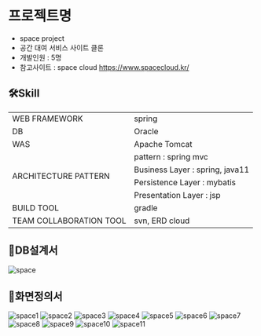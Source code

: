 
# 프로젝트명
- space project
- 공간 대여 서비스 사이트 클론
- 개발인원 : 5명
- 참고사이트 : space cloud https://www.spacecloud.kr/
## 🛠️Skill
<table>
  <tr>
    <td> WEB FRAMEWORK </td>
    <td> spring </td>
  </tr> 
  <tr>
    <td> DB </td>
    <td> Oracle </td>
  </tr>  
  <tr>
    <td> WAS </td>
    <td> Apache Tomcat </td>
  </tr> 
  <tr>
    <td rowspan="4"> ARCHITECTURE PATTERN </td>
    <td> pattern : spring mvc </td>
  </tr>  
  <tr>
    <td> Business Layer : spring, java11 </td>
  </tr> 
  <tr>
    <td> Persistence Layer : mybatis </td>
  </tr> 
    <tr>
    <td> Presentation Layer : jsp </td>
  </tr> 
  <tr>
    <td> BUILD TOOL </td>
    <td> gradle </td>
  </tr>  
  <tr>
    <td> TEAM COLLABORATION TOOL </td>
    <td> svn,  ERD cloud </td>
  </tr> 
</table>

## 🖤DB설계서
![space](https://github.com/jaeheela/space-project/assets/107570140/0cfc9603-1a12-4d7c-9f8f-6f47290956e8)

## 🖤화면정의서
![space1](https://github.com/jaeheela/space-project/assets/107570140/49d2c687-9be5-41fc-ae8d-01366f5d9897)
![space2](https://github.com/jaeheela/space-project/assets/107570140/97df7564-60be-4e70-9369-5e22b45e6f49)
![space3](https://github.com/jaeheela/space-project/assets/107570140/637d4f21-1913-4d4c-9d28-ce2d90c2b9a4)
![space4](https://github.com/jaeheela/space-project/assets/107570140/76f951e4-3b18-416f-bf0b-73e30599c434)
![space5](https://github.com/jaeheela/space-project/assets/107570140/f9fc73a9-7ece-4325-a238-54a1e6d56075)
![space6](https://github.com/jaeheela/space-project/assets/107570140/70ac8577-322f-45bb-8b42-15045a63a6b5)
![space7](https://github.com/jaeheela/space-project/assets/107570140/4ab57e07-bd06-43b8-894d-3bc411776d6e)
![space8](https://github.com/jaeheela/space-project/assets/107570140/11d631d6-03f2-4c02-a5fe-1edcdc541f66)
![space9](https://github.com/jaeheela/space-project/assets/107570140/a7ca10e1-90fd-48b1-b06e-1bba5a4b5d44)
![space10](https://github.com/jaeheela/space-project/assets/107570140/1d188823-64d6-4401-9331-7e5bf7e65d36)
![space11](https://github.com/jaeheela/space-project/assets/107570140/9a2f3039-5275-4364-8fff-480cb27ab019)


